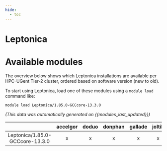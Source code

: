 ```yaml
---
hide:
  - toc
---
```


Leptonica
=========

# Available modules


The overview below shows which Leptonica installations are available per HPC-UGent Tier-2 cluster, ordered based on software version (new to old).

To start using Leptonica, load one of these modules using a `module load` command like:

```shell
module load Leptonica/1.85.0-GCCcore-13.3.0
```

*(This data was automatically generated on {{modules_last_updated}})*  

| |accelgor|doduo|donphan|gallade|joltik|shinx|skitty|
| :---: | :---: | :---: | :---: | :---: | :---: | :---: | :---: |
|Leptonica/1.85.0-GCCcore-13.3.0|x|x|x|x|x|x|x|
